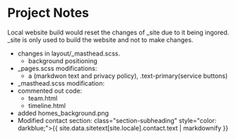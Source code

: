 # Project Notes

Local website build would reset the changes of _site due to it being ingored. _site is only used to build the website and not to make changes.

* changes in layout/_masthead.scss. 
  * background positioning
* _pages.scss modifications:
  * a (markdwon text and privacy policy), .text-primary(service buttons)
* _masthead.scss modification:
* commented out code:
  * team.html
  * timeline.html
* added homes_background.png
* Modified contact section: class="section-subheading" style="color: darkblue;">{{ site.data.sitetext[site.locale].contact.text | markdownify }}